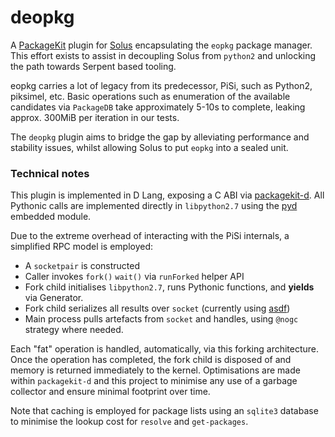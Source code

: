# deopkg

A [PackageKit](https://github.com/PackageKit/PackageKit) plugin for [Solus](https://getsol.us)
encapsulating the `eopkg` package manager. This effort exists to assist in decoupling Solus from
`python2` and unlocking the path towards Serpent based tooling.

eopkg carries a lot of legacy from its predecessor, PiSi, such as Python2, piksimel, etc. Basic
operations such as enumeration of the available candidates via `PackageDB` take approximately
5-10s to complete, leaking approx. 300MiB per iteration in our tests.

The `deopkg` plugin aims to bridge the gap by alleviating performance and stability issues, whilst
allowing Solus to put `eopkg` into a sealed unit.

### Technical notes

This plugin is implemented in D Lang, exposing a C ABI via [packagekit-d](https://github.com/packagekit-d).
All Pythonic calls are implemented directly in `libpython2.7` using the [pyd](https://github.com/ariovistus/pyd) embedded module.

Due to the extreme overhead of interacting with the PiSi internals, a simplified RPC model is employed:

 - A `socketpair` is constructed
 - Caller invokes `fork()` `wait()` via `runForked` helper API
 - Fork child initialises `libpython2.7`, runs Pythonic functions, and **yields** via Generator.
 - Fork child serializes all results over `socket` (currently using [asdf](http://asdf.libmir.org/))
 - Main process pulls artefacts from `socket` and handles, using `@nogc` strategy where needed.

Each "fat" operation is handled, automatically, via this forking architecture. Once the operation has completed,
the fork child is disposed of and memory is returned immediately to the kernel. Optimisations are made within `packagekit-d`
and this project to minimise any use of a garbage collector and ensure minimal footprint over time.

Note that caching is employed for package lists using an `sqlite3` database to minimise the lookup cost for `resolve` and `get-packages`.